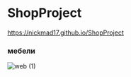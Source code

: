 # ShopProject


https://nickmad17.github.io/ShopProject

### мебели

![web (1)](https://github.com/NickMad17/ShopProject/assets/104986153/65e0ba41-e2e8-4b1f-b335-1480a6568f53)
